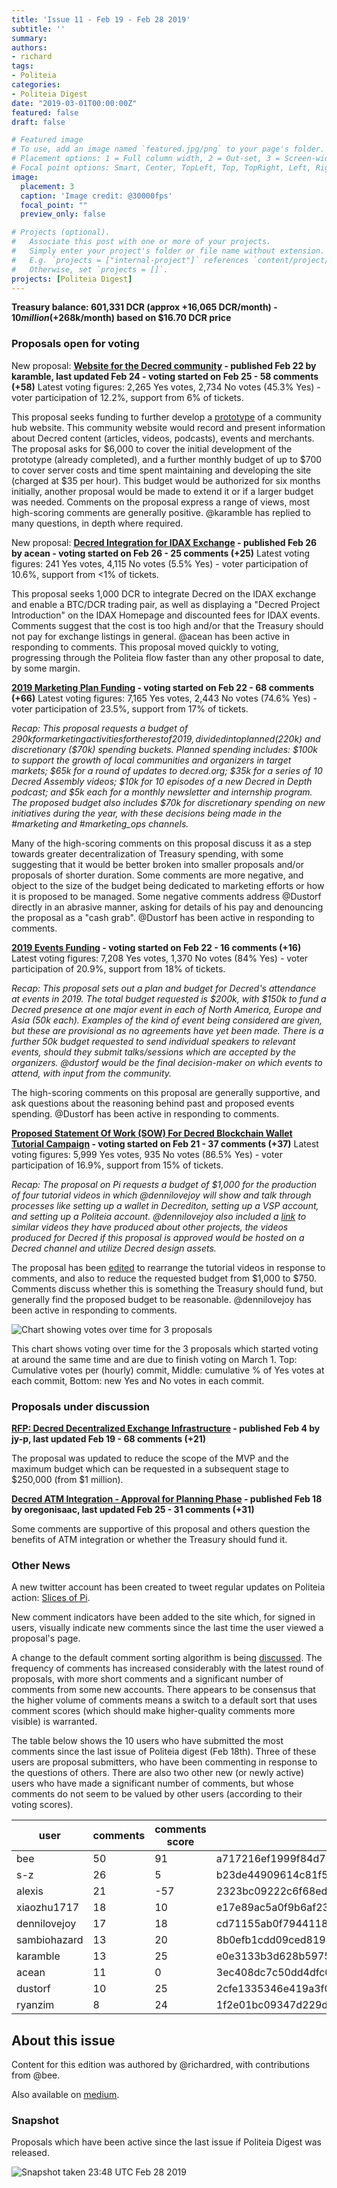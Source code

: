 ```yaml
---
title: 'Issue 11 - Feb 19 - Feb 28 2019'
subtitle: ''
summary: 
authors:
- richard
tags:
- Politeia
categories:
- Politeia Digest
date: "2019-03-01T00:00:00Z"
featured: false
draft: false

# Featured image
# To use, add an image named `featured.jpg/png` to your page's folder.
# Placement options: 1 = Full column width, 2 = Out-set, 3 = Screen-width
# Focal point options: Smart, Center, TopLeft, Top, TopRight, Left, Right, BottomLeft, Bottom, BottomRight
image:
  placement: 3
  caption: 'Image credit: @30000fps'
  focal_point: ""
  preview_only: false

# Projects (optional).
#   Associate this post with one or more of your projects.
#   Simply enter your project's folder or file name without extension.
#   E.g. `projects = ["internal-project"]` references `content/project/deep-learning/index.md`.
#   Otherwise, set `projects = []`.
projects: [Politeia Digest]
---
```


**Treasury balance: 601,331 DCR (approx +16,065 DCR/month) - $10 million (+$268k/month) based on $16.70 DCR price**

### Proposals open for voting

New proposal: **[Website for the Decred community](https://proposals.decred.org/proposals/fb8e6ca361c807168ea0bd6ddbfb7e05896b78f2576daf92f07315e6f8b5cd83) - published Feb 22 by karamble, last updated Feb 24 - voting started on Feb 25 - 58 comments (+58)**
Latest voting figures: 2,265 Yes votes, 2,734 No votes (45.3% Yes) - voter participation of 12.2%, support from 6% of tickets.

This proposal seeks funding to further develop a [prototype](https://decredcommunity.com) of a community hub website. This community website would record and present information about Decred content (articles, videos, podcasts), events and merchants. The proposal asks for $6,000 to cover the initial development of the prototype (already completed), and a further monthly budget of up to $700 to cover server costs and time spent maintaining and developing the site (charged at $35 per hour). This budget would be authorized for six months initially, another proposal would be made to extend it or if a larger budget was needed. Comments on the proposal express a range of views, most high-scoring comments are generally positive. @karamble has replied to many questions, in depth where required. 

New proposal: **[Decred Integration for IDAX Exchange](https://proposals.decred.org/proposals/60adb9c0946482492889e85e9bce05c309665b3438dd85cb1a837df31fbf57fb) -  published Feb 26 by acean - voting started on Feb 26 - 25 comments (+25)**
Latest voting figures: 241 Yes votes, 4,115 No votes (5.5% Yes) - voter participation of 10.6%, support from <1% of tickets.

This proposal seeks 1,000 DCR to integrate Decred on the IDAX exchange and enable a BTC/DCR trading pair, as well as displaying a "Decred Project Introduction" on the IDAX Homepage and discounted fees for IDAX events. Comments suggest that the cost is too high and/or that the Treasury should not pay for exchange listings in general. @acean has been active in responding to comments. This proposal moved quickly to voting, progressing through the Politeia flow faster than any other proposal to date, by some margin.

**[2019 Marketing Plan Funding](https://proposals.decred.org/proposals/c84a76685e4437a15760033725044a15ad832f68f9d123eb837337060a09f86e) - voting started on Feb 22 - 68 comments (+66)**
Latest voting figures: 7,165 Yes votes, 2,443 No votes (74.6% Yes) - voter participation of 23.5%, support from 17% of tickets.

*Recap: This proposal requests a budget of $290k for marketing activities for the rest of 2019, divided into planned ($220k) and discretionary ($70k) spending buckets. Planned spending includes: $100k to support the growth of local communities and organizers in target markets; $65k for a round of updates to decred.org; $35k for a series of 10 Decred Assembly videos; $10k for 10 episodes of a new Decred in Depth podcast; and $5k each for a monthly newsletter and internship program. The proposed budget also includes $70k for discretionary spending on new initiatives during the year, with these decisions being made in the #marketing and #marketing_ops channels.*

Many of the high-scoring comments on this proposal discuss it as a step towards greater decentralization of Treasury spending, with some suggesting that it would be better broken into smaller proposals and/or proposals of shorter duration. Some comments are more negative, and object to the size of the budget being dedicated to marketing efforts or how it is proposed to be managed. Some negative comments address @Dustorf directly in an abrasive manner, asking for details of his pay and denouncing the proposal as a "cash grab". @Dustorf has been active in responding to comments.

**[2019 Events Funding](https://proposals.decred.org/proposals/d3e7f159b9680c059a3d4b398de2c8f6627108f28b7d61a3f10397acb4b5e509) - voting started on Feb 22 - 16 comments (+16)**
Latest voting figures: 7,208 Yes votes, 1,370 No votes (84% Yes) - voter participation of 20.9%, support from 18% of tickets.

*Recap: This proposal sets out a plan and budget for Decred's attendance at events in 2019. The total budget requested is $200k, with $150k to fund a Decred presence at one major event in each of North America, Europe and Asia (50k each). Examples of the kind of event being considered are given, but these are provisional as no agreements have yet been made. There is a further 50k budget requested to send individual speakers to relevant events, should they submit talks/sessions which are accepted by the organizers. @dustorf would be the final decision-maker on which events to attend, with input from the community.*

The high-scoring comments on this proposal are generally supportive, and ask questions about the reasoning behind past and proposed events spending. @Dustorf has been active in responding to comments.

**[Proposed Statement Of Work (SOW) For Decred Blockchain Wallet Tutorial Campaign](https://proposals.decred.org/proposals/a3def199af812b796887f4eae22e11e45f112b50c2e17252c60ed190933ec14f) - voting started on Feb 21 - 37 comments (+37)**
Latest voting figures: 5,999 Yes votes, 935 No votes (86.5% Yes) - voter participation of 16.9%, support from 15% of tickets.

*Recap: The proposal on Pi requests a budget of $1,000 for the production of four tutorial videos in which @dennilovejoy will show and talk through processes like setting up a wallet in Decrediton, setting up a VSP account, and setting up a Politeia account. @dennilovejoy also included a [link](https://www.youtube.com/watch?v=HKwnEpFDN3Q&list=PLMBYy3lWO3Dmx-xHInb66OPcYQgmmcOEt) to similar videos they have produced about other projects, the videos produced for Decred if this proposal is approved would be hosted on a Decred channel and utilize Decred design assets.*

The proposal has been [edited](https://github.com/decred-proposals/mainnet/pull/1/commits/c394bb670818339dfc42b040c122b56e4793a7f5) to rearrange the tutorial videos in response to comments, and also to reduce the requested budget from $1,000 to $750. Comments discuss whether this is something the Treasury should fund, but generally find the proposed budget to be reasonable. @dennilovejoy has been active in responding to comments.

![Chart showing votes over time for 3 proposals](img/issue011/proposal-voting-over-time-marketing-events-tutorials.png "Chart showing votes over time for 3 proposals")

This chart shows voting over time for the 3 proposals which started voting at around the same time and are due to finish voting on March 1. Top: Cumulative votes per (hourly) commit, Middle: cumulative % of Yes 
votes at each commit, Bottom: new Yes and No votes in each commit.

### Proposals under discussion

**[RFP: Decred Decentralized Exchange Infrastructure](https://proposals.decred.org/proposals/5431da8ff4eda8cdbf8f4f2e08566ffa573464b97ef6d6bae78e749f27800d3a) - published Feb  4 by jy-p, last updated Feb 19 - 68 comments (+21)**

The proposal was updated to reduce the scope of the MVP and the maximum budget which can be requested in a subsequent stage to $250,000 (from $1 million).

**[Decred ATM Integration - Approval for Planning Phase](https://proposals.decred.org/proposals/aea224a561cfed183f514a9ac700d68ba8a6c71dfbee71208fb9bff5fffab51d) - published Feb 18 by oregonisaac, last updated Feb 25 - 31 comments (+31)**

Some comments are supportive of this proposal and others question the benefits of ATM integration or whether the Treasury should fund it.

### Other News

A new twitter account has been created to tweet regular updates on Politeia action: [Slices of Pi](https://twitter.com/slices_of_pi).

New comment indicators have been added to the site which, for signed in users, visually indicate new comments since the last time the user viewed a proposal's page.

A change to the default comment sorting algorithm is being [discussed](https://github.com/decred/politeiagui/issues/1022). The frequency of comments has increased considerably with the latest round of proposals, with more short comments and a significant number of comments from some new accounts. There appears to be consensus that the higher volume of comments means a switch to a default sort that uses comment scores (which should make higher-quality comments more visible) is warranted.

The table below shows the 10 users who have submitted the most comments since the last issue of Politeia digest (Feb 18th). Three of these users are proposal submitters, who have been commenting in response to the questions of others. There are also two other new (or newly active) users who have made a significant number of comments, but whose comments do not seem to be valued by other users (according to their voting scores).

| user         | comments | comments score | pubkey                                                       |
| ------------ | -------- | -------------- | ------------------------------------------------------------ |
| bee          | 50       | 91             | a717216ef1999f84d71aec664b4d14f90616a09b67c7c68892b8e8fe9e8b1441 |
| s-z          | 26       | 5              | b23de44909614c81f567a3c14a223a023c092bed742ae511c031adeb7509e8d8 |
| alexis       | 21       | -57            | 2323bc09222c6f68ed63c96da24bc735d3b5b4bca674714b0130fedebe7e29e7 |
| xiaozhu1717  | 18       | 10             | e17e89ac5a0f9b6af23af0fed3bd39520b64fefe4f7c928b51fa0c2721c769ff |
| dennilovejoy | 17       | 18             | cd71155ab0f7944118e8a9ed46bdde77d4724f61f2c9ebffaf898308f0185b92 |
| sambiohazard | 13       | 20             | 8b0efb1cdd09ced8194163ee0ea3b07f36c5507e90a02ca25a67bca9479448ee |
| karamble     | 13       | 25             | e0e3133b3d628b5975dc30151aa9e1c66491595d90a84f5fde5a2ef5edb4d831 |
| acean        | 11       | 0              | 3ec408dc7c50dd4dfc02c3264c4a40037ec06b05a6a802ca4a770998049c3786 |
| dustorf      | 10       | 25             | 2cfe1335346e419a3f00fc3672c1a53ebcc1c15f48d3e9e174af7356be14bc5a |
| ryanzim      | 8        | 24             | 1f2e01bc09347d229da8260ab014223faaf48ad6e18931800d6e6c4a952f5106 |

## About this issue

Content for this edition was authored by @richardred, with contributions from @bee.

Also available on [medium](https://medium.com/@richardred/issue-11-feb-19-feb-28-2019-46befddb09fe).

### Snapshot

Proposals which have been active since the last issue if Politeia Digest was released.

![Snapshot taken 23:48 UTC Feb 28 2019](img/issue011/011-snapshot.png "Snapshot taken 23:48 UTC Feb 28 2019")
